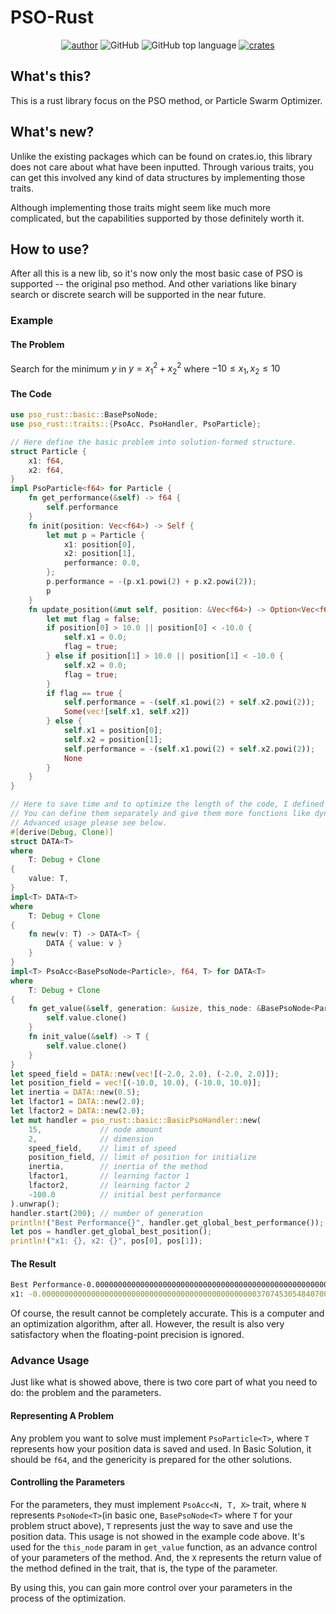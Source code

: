 # PSO-Rust

<p style="text-align: center;">
<a href="https://space.bilibili.com/526159315"><img alt="author" src="https://img.shields.io/badge/Author-%E7%BB%9F%E5%90%88%E9%83%A825000mm%E8%A3%85%E7%94%B2%E9%99%84%E7%94%B2(526159315)-blue"></a>
<img alt="GitHub" src="https://img.shields.io/github/license/Embers-of-the-Fire/PSO-Rust?color=yellow">
<img alt="GitHub top language" src="https://img.shields.io/github/languages/top/Embers-of-the-Fire/PSO-Rust?color=green">
<a href="https://crates.io/crates/pso_rust"><img alt="crates" src="https://img.shields.io/badge/crates.io-pso_rust-d7611b"/></a>
</p>

## What's this?

This is a rust library focus on the PSO method, or Particle Swarm Optimizer.

## What's new?

Unlike the existing packages which can be found on crates.io, this library does not care about what have been inputted. Through various traits, you can get this involved any kind of data structures by implementing those traits.

Although implementing those traits might seem like much more complicated, but the capabilities supported by those definitely worth it.

## How to use?

After all this is a new lib, so it's now only the most basic case of PSO is supported -- the original pso method. And other variations like binary search or discrete search will be supported in the near future.

### Example

#### The Problem

Search for the minimum $y$ in $y = x_1^2 + x_2^2$ where $-10 \le x_1, x_2 \le 10$

#### The Code

```rust
use pso_rust::basic::BasePsoNode;
use pso_rust::traits::{PsoAcc, PsoHandler, PsoParticle};

// Here define the basic problem into solution-formed structure.
struct Particle {
    x1: f64,
    x2: f64,
}
impl PsoParticle<f64> for Particle {
    fn get_performance(&self) -> f64 {
        self.performance
    }
    fn init(position: Vec<f64>) -> Self {
        let mut p = Particle {
            x1: position[0],
            x2: position[1],
            performance: 0.0,
        };
        p.performance = -(p.x1.powi(2) + p.x2.powi(2));
        p
    }
    fn update_position(&mut self, position: &Vec<f64>) -> Option<Vec<f64>> {
        let mut flag = false;
        if position[0] > 10.0 || position[0] < -10.0 {
            self.x1 = 0.0;
            flag = true;
        } else if position[1] > 10.0 || position[1] < -10.0 {
            self.x2 = 0.0;
            flag = true;
        }
        if flag == true {
            self.performance = -(self.x1.powi(2) + self.x2.powi(2));
            Some(vec![self.x1, self.x2])
        } else {
            self.x1 = position[0];
            self.x2 = position[1];
            self.performance = -(self.x1.powi(2) + self.x2.powi(2));
            None
        }
    }
}

// Here to save time and to optimize the length of the code, I defined a versatile data structure to represent those parameters like inertia and just keep them.
// You can define them separately and give them more functions like dynamic value controlled by generations and modified by the node.
// Advanced usage please see below.
#[derive(Debug, Clone)]
struct DATA<T>
where
    T: Debug + Clone
{
    value: T,
}
impl<T> DATA<T>
where
    T: Debug + Clone
{
    fn new(v: T) -> DATA<T> {
        DATA { value: v }
    }
}
impl<T> PsoAcc<BasePsoNode<Particle>, f64, T> for DATA<T>
where
    T: Debug + Clone
{
    fn get_value(&self, generation: &usize, this_node: &BasePsoNode<Particle>) -> T {
        self.value.clone()
    }
    fn init_value(&self) -> T {
        self.value.clone()
    }
}
let speed_field = DATA::new(vec![(-2.0, 2.0), (-2.0, 2.0)]);
let position_field = vec![(-10.0, 10.0), (-10.0, 10.0)];
let inertia = DATA::new(0.5);
let lfactor1 = DATA::new(2.0);
let lfactor2 = DATA::new(2.0);
let mut handler = pso_rust::basic::BasicPsoHandler::new(
    15,             // node amount
    2,              // dimension
    speed_field,    // limit of speed
    position_field, // limit of position for initialize
    inertia,        // inertia of the method
    lfactor1,       // learning factor 1
    lfactor2,       // learning factor 2
    -100.0          // initial best performance
).unwrap();
handler.start(200); // number of generation
println!("Best Performance{}", handler.get_global_best_performance());
let pos = handler.get_global_best_position();
println!("x1: {}, x2: {}", pos[0], pos[1]);
```

#### The Result

```bash
Best Performance-0.0000000000000000000000000000000000000000000000000000000000000000000000000000000000000000000000026331326256897253
x1: -0.00000000000000000000000000000000000000000000000037074530548407006, x2: 0.0000000000000000000000000000000000000000000000015797723076922348
```

Of course, the result cannot be completely accurate. This is a computer and an optimization algorithm, after all. However, the result is also very satisfactory when the floating-point precision is ignored.

### Advance Usage

Just like what is showed above, there is two core part of what you need to do: the problem and the parameters.

#### Representing A Problem

Any problem you want to solve must implement `PsoParticle<T>`, where `T` represents how your position data is saved and used. In Basic Solution, it should be `f64`, and the genericity is prepared for the other solutions.

#### Controlling the Parameters

For the parameters, they must implement `PsoAcc<N, T, X>` trait, where `N` represents `PsoNode<T>`(in basic one, `BasePsoNode<T>` where `T` for your problem struct above), `T` represents just the way to save and use the position data. This usage is not showed in the example code above. It's used for the `this_node` param in `get_value` function, as an advance control of your parameters of the method. And, the `X` represents the return value of the method defined in the trait, that is, the type of the parameter.

By using this, you can gain more control over your parameters in the process of the optimization.
